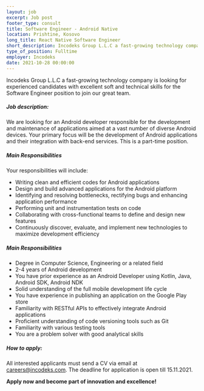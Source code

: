 ```yaml
---
layout: job 
excerpt: Job post 
footer_type: consult
title: Software Engineer - Android Native
location: Prishtine, Kosovo
long_title: React Native Software Engineer
short_description: Incodeks Group L.L.C a fast-growing technology company is looking for experienced candidates with excellent soft and technical skills for the Software Engineer position to join our great team. 
type_of_position: Fulltime
employer: Incodeks
date: 2021-10-28 00:00:00
---
```


Incodeks Group L.L.C a fast-growing technology company is looking for experienced candidates with excellent soft and technical skills for the Software Engineer position to join our great team. 

##### Job description:

We are looking for an Android developer responsible for the development and maintenance of applications aimed at a vast number of diverse Android devices. Your primary focus will be the development of Android applications and their integration with back-end services. This is a part-time position.


##### Main Responsibilities
Your responsibilities will include:
- Writing clean and efficient codes for Android applications
- Design and build advanced applications for the Android platform
- Identifying and resolving bottlenecks, rectifying bugs and enhancing application performance
- Performing unit and instrumentation tests on code
- Collaborating with cross-functional teams to define and design new features
- Continuously discover, evaluate, and implement new technologies to maximize development efficiency

##### Main Responsibilities

- Degree in Computer Science, Engineering or a related field
- 2-4 years of Android development
- You have prior experience as an Android Developer using Kotlin, Java, Android SDK, Android NDK
- Solid understanding of the full mobile development life cycle
- You have experience in publishing an application on the Google Play store
- Familiarity with RESTful APIs to effectively integrate Android applications
- Proficient understanding of code versioning tools such as Git
- Familiarity with various testing tools
- You are a problem solver with good analytical skills



##### How to apply: 

All interested applicants must send a CV via email at <a href="mailto:careers@incodeks.com?subject=Software Engineer - Android Native" style="color:#5C46F9 !important">careers@incodeks.com</a>. The deadline for application is open till 15.11.2021.

<p style="font-weight: bold">Apply now and become part of innovation and excellence!</p>
